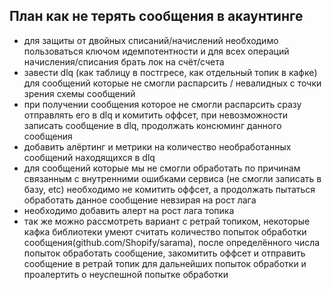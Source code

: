 ## План как не терять сообщения в акаунтинге
- для защиты от двойных списаний/начислений необходимо пользоваться ключом идемпотентности 
и для всех операций начисления/списания брать лок на счёт/счета
- завести dlq (как таблицу в постгресе, как отдельный топик в кафке) для сообщений которые не смогли распарсить / 
невалидных с точки зрения схемы сообщений
- при получении сообщения которое не смогли распарсить сразу отправлять его в dlq и комитить оффсет, 
при невозможности записать сообщение в dlq, продолжать консюминг данного сообщения
- добавить алёртинг и метрики на количество необработанных сообщений находящихся в dlq
- для сообщений которые мы не смогли обработать по причинам связанным с внутренними ошибками сервиса 
(не смогли записать в базу, etc) необходимо не комитить оффсет, а продолжать пытаться обработать данное сообщение невзирая на рост лага
- необходимо добавить алерт на рост лага топика
- так же можно рассмотреть вариант с ретрай топиком, 
некоторые кафка библиотеки умеют считать количество попыток обработки сообщения(github.com/Shopify/sarama), 
после определённого числа попыток обработать сообщение, закомитить оффсет и отправить сообщение в ретрай топик для дальнейших попыток обработки 
и проалертить о неуспешной попытке обработки
